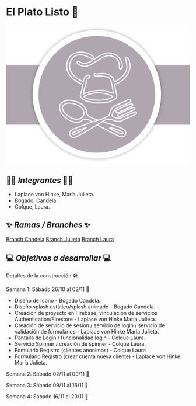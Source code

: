 # El Plato Listo 🍴
![Logo "El Plato Listo".](/src/assets/imagenes/logo-elplatolisto-iso.png "EL Plato Listo.")

## 👩‍💻 _Integrantes_ 👩‍💻

- Laplace von Hinke, María Julieta.
- Bogado, Candela.
- Colque, Laura. 

## ✨ _Ramas / Branches_ ✨
[Branch Candela](https://github.com/JuliLaplace/ElPlatoListo-2024/tree/Candela)
[Branch Julieta](https://github.com/JuliLaplace/ElPlatoListo-2024/tree/Julieta)
[Branch Laura](https://github.com/JuliLaplace/ElPlatoListo-2024/tree/Laura)


## 💻 _Objetivos a desarrollar_ 💻
Detalles de la construcción 🛠️

Semana 1: Sábado 26/10 al 02/11 📆 
- Diseño de Icono - Bogado Candela.
- Diseño splash estático/splash animado - Bogado Candela.
- Creación de proyecto en Firebase, vinculación de servicios Authentication/Firestore - Laplace von Hinke María Julieta.
- Creación de servicio de sesión / servicio de login / servicio de validación de formularios - Laplace von Hinke María Julieta.
- Pantalla de Login / funcionalidad login - Colque Laura.
- Servicio Spinner / creación de spinner - Colque Laura.
- Fomulario Registro (clientes anonimos) - Colque Laura 
- Formulario Registro (crear cuenta nueva cliente) - Laplace von Hinke María Julieta.


Semana 2: Sábado 02/11 al 09/11 📆

Semana 3: Sábado 09/11 al 16/11 📆

Semana 4: Sábado 16/11 al 23/11 📆



